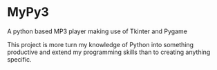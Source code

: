 # MyPy3
A python based MP3 player making use of Tkinter and Pygame

This project is more turn my knowledge of Python into something productive and extend my programming skills than to creating anything specific.
